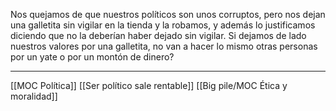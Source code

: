 Nos quejamos de que nuestros políticos son unos corruptos, pero nos dejan una galletita sin vigilar en la tienda y la robamos, y además lo justificamos diciendo que no la deberían haber dejado sin vigilar.
Si dejamos de lado nuestros valores por una galletita, no van a hacer lo mismo otras personas por un yate o por un montón de dinero?

---
[[MOC Política]] 
[[Ser político sale rentable]]
[[Big pile/MOC Ética y moralidad]] 
